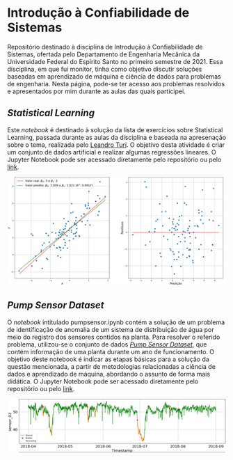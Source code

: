# Introdução à Confiabilidade de Sistemas

Repositório destinado à disciplina de Introdução à Confiabilidade de Sistemas, ofertada pelo Departamento de Engenharia Mecânica da Universidade Federal do Espírito Santo no primeiro semestre de 2021. Essa disciplina, em que fui monitor, tinha como objetivo discutir soluções baseadas em aprendizado de máquina e ciência de dados para problemas de engenharia. Nesta página, pode-se ter acesso aos problemas resolvidos e apresentados por mim durante as aulas das quais participei.

## *Statistical Learning*
Este *notebook* é destinado à solução da lista de exercícios sobre Statistical Learning, passada durante as aulas da disciplina e baseada na apresenação sobre o tema, realizada pelo [Leandro Turi](https://github.com/leandrofturi). O objetivo desta atividade é criar um conjunto de dados artificial e realizar algumas regressões lineares. O Jupyter Notebook pode ser acessado diretamente pelo repositório ou pelo [link](https://williamlhomem.github.io/ConfSist/statslearning.html).

![statsLearning](./img/statsLearning.png)

## *Pump Sensor Dataset*
O *notebook* intitulado pumpsensor.ipynb contém a solução de um problema de identificação de anomalia de um sistema de distribuição de água por meio do registro dos sensores contidos na planta. Para resolver o referido problema, utilizou-se o conjunto de dados [*Pump Sensor Dataset*](https://www.kaggle.com/nphantawee/pump-sensor-data), que contém informação de uma planta durante um ano de funcionamento. O objetivo deste notebook é indicar as etapas básicas para a solução da questão mencionada, a partir de metodologias relacionadas a ciência de dados e aprendizado de máquina, abordando o assunto de forma mais didática. O Jupyter Notebook pode ser acessado diretamente pelo repositório ou pelo [link](https://williamlhomem.github.io/ConfSist/pumpsensor.html).

![sensor](./img/sensor.png)